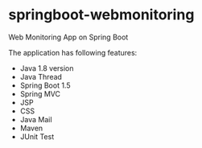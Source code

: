 # springboot-webmonitoring
Web Monitoring App on Spring Boot 

The application has following features:
- Java 1.8 version
- Java Thread
- Spring Boot 1.5
- Spring MVC
- JSP
- CSS 
- Java Mail
- Maven
- JUnit Test
